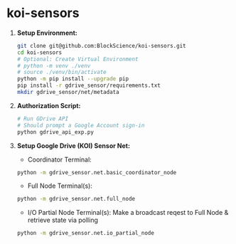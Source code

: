 # koi-sensors


1. **Setup Environment:**
    ```bash
    git clone git@github.com:BlockScience/koi-sensors.git
    cd koi-sensors
    # Optional: Create Virtual Environment
    # python -m venv ./venv
    # source ./venv/bin/activate
    python -m pip install --upgrade pip
    pip install -r gdrive_sensor/requirements.txt
    mkdir gdrive_sensor/net/metadata
    ```

2. **Authorization Script:**
    ```bash
    # Run GDrive API 
    # Should prompt a Google Account sign-in
    python gdrive_api_exp.py
    ```

3. **Setup Google Drive (KOI) Sensor Net:**

    * Coordinator Terminal:
    ```bash
    python -m gdrive_sensor.net.basic_coordinator_node
    ```

    * Full Node Terminal(s):
    ```bash
    python -m gdrive_sensor.net.full_node
    ```
    
    * I/O Partial Node Terminal(s): Make a broadcast reqest to Full Node & retrieve state via polling
    ```bash
    python -m gdrive_sensor.net.io_partial_node
    ```